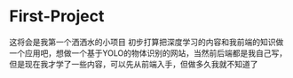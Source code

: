 # First-Project
这将会是我第一个洒洒水的小项目
初步打算把深度学习的内容和我前端的知识做一个应用吧，想做一个基于YOLO的物体识别的网站，当然前后端都是我自己写，但是现在我才学了一些内容，可以先从前端入手，但做多久我就不知道了

